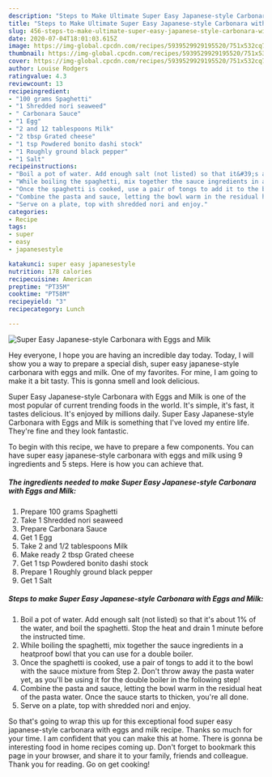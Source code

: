```yaml
---
description: "Steps to Make Ultimate Super Easy Japanese-style Carbonara with Eggs and Milk"
title: "Steps to Make Ultimate Super Easy Japanese-style Carbonara with Eggs and Milk"
slug: 456-steps-to-make-ultimate-super-easy-japanese-style-carbonara-with-eggs-and-milk
date: 2020-07-04T18:01:03.615Z
image: https://img-global.cpcdn.com/recipes/5939529929195520/751x532cq70/super-easy-japanese-style-carbonara-with-eggs-and-milk-recipe-main-photo.jpg
thumbnail: https://img-global.cpcdn.com/recipes/5939529929195520/751x532cq70/super-easy-japanese-style-carbonara-with-eggs-and-milk-recipe-main-photo.jpg
cover: https://img-global.cpcdn.com/recipes/5939529929195520/751x532cq70/super-easy-japanese-style-carbonara-with-eggs-and-milk-recipe-main-photo.jpg
author: Louise Rodgers
ratingvalue: 4.3
reviewcount: 13
recipeingredient:
- "100 grams Spaghetti"
- "1 Shredded nori seaweed"
- " Carbonara Sauce"
- "1 Egg"
- "2 and 12 tablespoons Milk"
- "2 tbsp Grated cheese"
- "1 tsp Powdered bonito dashi stock"
- "1 Roughly ground black pepper"
- "1 Salt"
recipeinstructions:
- "Boil a pot of water. Add enough salt (not listed) so that it&#39;s about 1% of the water, and boil the spaghetti. Stop the heat and drain 1 minute before the instructed time."
- "While boiling the spaghetti, mix together the sauce ingredients in a heatproof bowl that you can use for a double boiler."
- "Once the spaghetti is cooked, use a pair of tongs to add it to the bowl with the sauce mixture from Step 2. Don&#39;t throw away the pasta water yet, as you&#39;ll be using it for the double boiler in the following step!"
- "Combine the pasta and sauce, letting the bowl warm in the residual heat of the pasta water. Once the sauce starts to thicken, you&#39;re all done."
- "Serve on a plate, top with shredded nori and enjoy."
categories:
- Recipe
tags:
- super
- easy
- japanesestyle

katakunci: super easy japanesestyle 
nutrition: 178 calories
recipecuisine: American
preptime: "PT35M"
cooktime: "PT58M"
recipeyield: "3"
recipecategory: Lunch

---
```



![Super Easy Japanese-style Carbonara with Eggs and Milk](https://img-global.cpcdn.com/recipes/5939529929195520/751x532cq70/super-easy-japanese-style-carbonara-with-eggs-and-milk-recipe-main-photo.jpg)

Hey everyone, I hope you are having an incredible day today. Today, I will show you a way to prepare a special dish, super easy japanese-style carbonara with eggs and milk. One of my favorites. For mine, I am going to make it a bit tasty. This is gonna smell and look delicious.

Super Easy Japanese-style Carbonara with Eggs and Milk is one of the most popular of current trending foods in the world. It's simple, it's fast, it tastes delicious. It's enjoyed by millions daily. Super Easy Japanese-style Carbonara with Eggs and Milk is something that I've loved my entire life. They're fine and they look fantastic.




To begin with this recipe, we have to prepare a few components. You can have super easy japanese-style carbonara with eggs and milk using 9 ingredients and 5 steps. Here is how you can achieve that.

<!--inarticleads1-->

##### The ingredients needed to make Super Easy Japanese-style Carbonara with Eggs and Milk:

1. Prepare 100 grams Spaghetti
1. Take 1 Shredded nori seaweed
1. Prepare  Carbonara Sauce
1. Get 1 Egg
1. Take 2 and 1/2 tablespoons Milk
1. Make ready 2 tbsp Grated cheese
1. Get 1 tsp Powdered bonito dashi stock
1. Prepare 1 Roughly ground black pepper
1. Get 1 Salt




<!--inarticleads2-->

##### Steps to make Super Easy Japanese-style Carbonara with Eggs and Milk:

1. Boil a pot of water. Add enough salt (not listed) so that it&#39;s about 1% of the water, and boil the spaghetti. Stop the heat and drain 1 minute before the instructed time.
1. While boiling the spaghetti, mix together the sauce ingredients in a heatproof bowl that you can use for a double boiler.
1. Once the spaghetti is cooked, use a pair of tongs to add it to the bowl with the sauce mixture from Step 2. Don&#39;t throw away the pasta water yet, as you&#39;ll be using it for the double boiler in the following step!
1. Combine the pasta and sauce, letting the bowl warm in the residual heat of the pasta water. Once the sauce starts to thicken, you&#39;re all done.
1. Serve on a plate, top with shredded nori and enjoy.




So that's going to wrap this up for this exceptional food super easy japanese-style carbonara with eggs and milk recipe. Thanks so much for your time. I am confident that you can make this at home. There is gonna be interesting food in home recipes coming up. Don't forget to bookmark this page in your browser, and share it to your family, friends and colleague. Thank you for reading. Go on get cooking!
